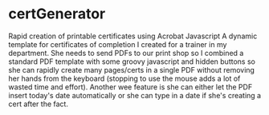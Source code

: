 # certGenerator
Rapid creation of printable certificates using Acrobat Javascript
A dynamic template for certificates of completion I created for a trainer in my department. She needs to send PDFs to our print shop so I combined a standard PDF template with some groovy javascript and hidden buttons so she can rapidly create many pages/certs in a single PDF without removing her hands from the keyboard (stopping to use the mouse adds a lot of wasted time and effort). Another wee feature is she can either let the PDF insert today's date automatically or she can type in a date if she's creating a cert after the fact.  
